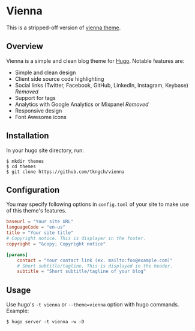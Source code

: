 # Vienna

This is a stripped-off version of [vienna theme](https://github.com/keichi/vienna).

## Overview

Vienna is a simple and clean blog theme for [Hugo](http://gohugo.io/).
Notable features are:

- Simple and clean design
- Client side source code highlighting
- Social links (Twitter, Facebook, GitHub, LinkedIn, Instagram, Keybase) *Removed*
- Support for tags
- Analytics with Google Analytics or Mixpanel *Removed*
- Responsive design
- Font Awesome icons

## Installation

In your hugo site directory, run:

```shell
$ mkdir themes
$ cd themes
$ git clone https://github.com/tkngch/vienna
```

## Configuration

You may specify following options in `config.toml` of your site to make use of
this theme's features.

```toml
baseurl = "Your site URL"
languageCode = "en-us"
title = "Your site title"
# Copyright notice. This is displayer in the footer.
copyright = "&copy; Copyright notice"

[params]
    contact = "Your contact link (ex. mailto:foo@example.com)"
    # Short subtitle/tagline. This is displayed in the header.
    subtitle = "Short subtitle/tagline of your blog"
```

## Usage

Use hugo's `-t vienna` or `--theme=vienna` option with hugo commands.
Example:

```shell
$ hugo server -t vienna -w -D
```
